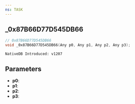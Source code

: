 ```yaml
---
ns: TASK
---
```

## _0x87B66D77D545DB66

```c
// 0x87B66D77D545DB66
void _0x87B66D77D545DB66(Any p0, Any p1, Any p2, Any p3);
```

```
NativeDB Introduced: v1207
```

## Parameters
* **p0**:
* **p1**:
* **p2**:
* **p3**:
